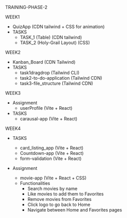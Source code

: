 TRAINING-PHASE-2

WEEK1
  - QuizApp (CDN tailwind + CSS for animation)
  - TASKS
    - TASK_1 (Table) (CDN tailwind)
    - TASK_2 (Holy-Grail Layout) (CSS)

WEEK2
  - Kanban_Board (CDN Tailwind)
  - TASKS
    - task1dragdrop (Tailwind CLI)
    - task2-to-do-application (Tailwind CDN)
    - task3-file_structure (Tailwind CDN)

WEEK3
  - Assignment
    - userProfile (Vite + React)
  - TASKS
    - carausal-app (Vite + React)

WEEK4
  - TASKS
    - card_listing_app (Vite + React)
    - Countdown-app (Vite + React)
    - form-validation (Vite + React)

  - Assignment
    - movie-app (Vite + React + CSS)
    - Functionalities
        - Search movies by name
        - Like movies to add them to Favorites
        - Remove movies from Favorites
        - Click logo to go back to Home
        - Navigate between Home and Favorites pages
